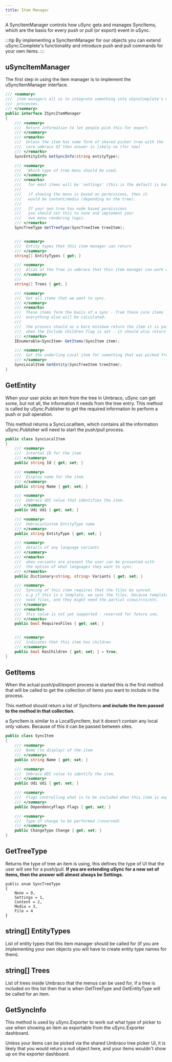 ```yaml
---
title: Item Manager
---
```


A SyncItemManager controls how uSync gets and manages SyncItems, which are the basis for every push or pull (or export) event in uSync.

:::tip
By implementing a SyncItemManager for our objects you can extend uSync.Complete's functionality and introduce push and pull commands for your own items.
:::

## uSyncItemManager
The first step in using the item manager is to implement the uSyncItemManager interface.

```cs
/// <summary>
///  item managers all us to integrate something into uSyncComplete's menus and 
///  processes. 
/// </summary>
public interface ISyncItemManager
{
    /// <summary>
    ///  Return information to let people pick this for export.
    /// </summary>
    /// <remarks>
    ///  Unless the item has some form of shared picker tree with the
    ///  core umbraco UI then answer is likely no (for now)
    /// </remarks>
    SyncEntityInfo GetSyncInfo(string entityType);

    /// <summary>
    ///   Which type of tree menu should be used. 
    /// </summary>
    /// <remarks> 
    ///   for most items will be 'settings' (this is the default is base class).
    ///   
    ///   if showing the menu is based on permissions, then it 
    ///   would be content/media (depending on the tree).
    ///   
    ///   If your own tree has node based permissions
    ///   you should set this to none and implement your 
    ///   own menu rendering logic. 
    /// </remarks>
    SyncTreeType GetTreeType(SyncTreeItem treeItem);


    /// <summary>
    ///  Entity types that this item manager can return
    /// </summary>
    string[] EntityTypes { get; }

    /// <summary>
    ///  Alias of the Tree in umbraco that this item manager can work with
    /// </summary>
    /// 
    string[] Trees { get; }

    /// <summary>
    ///  Get all items that we want to sync. 
    /// </summary>
    /// <remarks>
    ///  These items form the basis of a sync - from these core items 
    ///  everything else will be calculated. 
    ///  
    ///  the process should as a bare minimum return the item it is passed, 
    ///  when the Include children flag is set - it should also return children. 
    /// </remarks>
    IEnumerable<SyncItem> GetItems(SyncItem item);

    /// <summary>
    ///  Get the underling Local item for something that was picked from the tree.
    /// </summary>
    SyncLocalItem GetEntity(SyncTreeItem treeItem);
}
```

## GetEntity
When your user picks an item from the tree in Umbraco, uSync can get some, but not all, the information it needs from the tree entry. This method is called by uSync.Publisher to get the required information to perform a push or pull operation.

This method returns a SyncLocalItem, which contains all the information uSync.Publisher will need to start the push/pull process.

```cs
public class SyncLocalItem
{
    /// <summary>
    ///  Internal ID for the item
    /// </summary>
    public string Id { get; set; }

    /// <summary>
    ///  Display name for the item
    /// </summary>
    public string Name { get; set; }

    /// <summary>
    ///  Umbraco UDI value that identifies the item.
    /// </summary>
    public Udi Udi { get; set; } 

    /// <summary>
    ///  Umbraco/Custom EntityType name
    /// </summary>
    public string EntityType { get; set; }

    /// <summary>
    ///  details of any language variants
    /// </summary>
    /// <remarks>
    ///  when variants are present the user can be presented with 
    ///  the option of what languages they want to sync.
    /// </remarks>
    public Dictionary<string, string> Variants { get; set; }

    /// <summary>
    ///  Syncing of this item requires that the files be synced. 
    ///  e.g if this is a template, we sync the files. because templates
    ///  need files, and they might need the partial views/css/etc.
    /// </summary>
    /// <remarks>
    ///  this value is not yet supported - reserved for future use.
    /// </remarks>
    public bool RequiresFiles { get; set; }


    /// <summary>
    ///  indicates that this item has children
    /// </summary>
    public bool HasChildren { get; set; } = true;  
}
```

## GetItems
When the actual push/pull/export process is started this is the first method that will be called to get the collection of items you want to include in the process.

This method should return a list of SyncItems __and include the item passed to the method in that collection.__

a SyncItem is similar to a LocalSyncItem, but it doesn't contain any local only values. Because of this it can be passed between sites.

```cs
public class SyncItem
{
    /// <summary>
    ///  Name (to display) of the item
    /// </summary>
    public string Name { get; set; }

    /// <summary>
    ///  Umbraco UDI value to identify the item.
    /// </summary>
    public Udi Udi { get; set; }

    /// <summary>
    ///  Flags controlling what is to be included when this item is exported
    /// </summary>
    public DependencyFlags Flags { get; set; }

    /// <summary>
    ///  Type of change to be performed (reserved)
    /// </summary>
    public ChangeType Change { get; set; }
}
```


## GetTreeType 
Returns the type of tree an item is using, this defines the type of UI that the user will see for a push/pull. __If you are extending uSync for a new set of items, then the answer will almost always be Settings.__

```
public enum SyncTreeType
{
    None = 0,
    Settings = 1,
    Content = 2,
    Media = 3,
    File = 4
}
```

## string[] EntityTypes
List of entity types that this item manager should be called for (if you are implementing your own objects you will have to create entity type names for them).

## string[] Trees
List of trees inside Umbraco that the menus can be used for, if a tree is included on this list then that is when GetTreeType and GetEntityType will be called for an item.

## GetSyncInfo
This method is used by uSync.Exporter to work out what type of picker to use when showing an item as exportable from the uSync.Exporter dashboard. 

Unless your items can be picked via the shared Umbraco tree picker UI, it is likely that
you would return a null object here, and your items wouldn't show up on the exporter dashboard.

